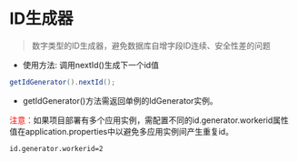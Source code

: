 # ID生成器

> 数字类型的ID生成器，避免数据库自增字段ID连续、安全性差的问题

* 使用方法: 调用nextId()生成下一个id值

```java
getIdGenerator().nextId();
```

* getIdGenerator()方法需返回单例的IdGenerator实例。

<font color="red">注意：</font>如果项目部署有多个应用实例，需配置不同的id.generator.workerid属性值在application.properties中以避免多应用实例间产生重复id。
    
```properties
id.generator.workerid=2
```

